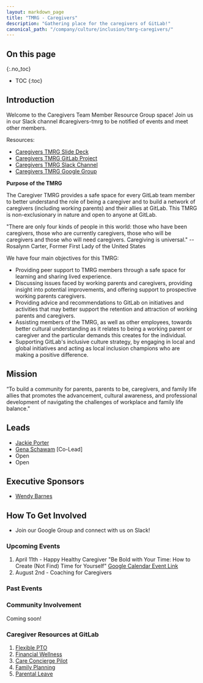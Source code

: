 ```yaml
---
layout: markdown_page
title: "TMRG - Caregivers"
description: "Gathering place for the caregivers of GitLab!"
canonical_path: "/company/culture/inclusion/tmrg-caregivers/"
---
```


## On this page
{:.no_toc}

- TOC
{:toc}

## Introduction

Welcome to the Caregivers Team Member Resource Group space! Join us in our Slack channel #caregivers-tmrg to be notified of events and meet other members.

Resources:
* [Caregivers TMRG Slide Deck](https://docs.google.com/presentation/d/1Fn5c9a_jn1mvECzSALaYCaPckK_6ONzsPZsJGLhRRLQ/edit?usp=sharing)
* [Caregivers TMRG GitLab Project](https://gitlab.com/gitlab-com/caregivers-tmrg)
* [Caregivers TMRG Slack Channel](https://gitlab.slack.com/archives/C04N06LM5EV)
* [Caregivers TMRG Google Group](https://groups.google.com/a/gitlab.com/g/caregiver-tmrg)

**Purpose of the TMRG**

The Caregiver TMRG provides a safe space for every GitLab team member to better understand the role of being a caregiver and to build a network of caregivers (including working parents) and their allies at GitLab. This TMRG is non-exclusionary in nature and open to anyone at GitLab.

"There are only four kinds of people in this world: those who have been caregivers, those who are currently caregivers, those who will be caregivers and those who will need caregivers. Caregiving is universal." --  Rosalynn Carter, Former First Lady of the United States

We have four main objectives for this TMRG:

- Providing peer support to TMRG members through a safe space for learning and sharing lived experience.  
- Discussing issues faced by working parents and caregivers, providing insight into potential improvements, and offering support to prospective working parents caregivers.       
- Providing advice and recommendations to GitLab on initiatives and activities that may better support the retention and attraction of working parents and caregivers.
-  Assisting members of the TMRG, as well as other employees, towards better cultural understanding as it relates to being a working parent or caregiver and the particular demands this creates for the individual.
- Supporting GitLab's inclusive culture strategy, by engaging in local and global initiatives and acting as local inclusion champions who are making a positive difference.

## Mission

“To build a community for parents, parents to be, caregivers, and family life allies that promotes the advancement, cultural awareness, and professional development of navigating the challenges of workplace and family life balance."


## Leads
* [Jackie Porter](https://gitlab.com/jreporter)
* [Gena Schawam](https://gitlab.com/gschwam) [Co-Lead]
* Open
* Open 

## Executive Sponsors
*  [Wendy Barnes](https://gitlab.com/wendybarnes)

## How To Get Involved
* Join our Google Group and connect with us on Slack!

### Upcoming Events 

1. April 11th - Happy Healthy Caregiver "Be Bold with Your Time: How to Create (Not Find) Time for Yourself" [Google Calendar Event Link](https://calendar.google.com/calendar/event?action=TEMPLATE&tmeid=NzBjaWk3M3VxOXB2cGlhOG9tOWlkMGFkNnIganBvcnRlckBnaXRsYWIuY29t&tmsrc=jporter%40gitlab.com)
1. August 2nd - Coaching for Caregivers 

### Past Events 

### Community Involvement 

Coming soon! 

### Caregiver Resources at GitLab 

1. [Flexible PTO](/handbook/total-rewards/benefits/general-and-entity-benefits/#paid-time-off)
1. [Financial Wellness](/handbook/total-rewards/benefits/general-and-entity-benefits/#financial-wellness)
1. [Care Concierge Pilot](/handbook/total-rewards/benefits/general-and-entity-benefits/#financial-wellness)
1. [Family Planning](/handbook/total-rewards/benefits/general-and-entity-benefits/#fertility--family-planning)
1. [Parental Leave](/total-rewards/benefits/general-and-entity-benefits/#parental-leave)